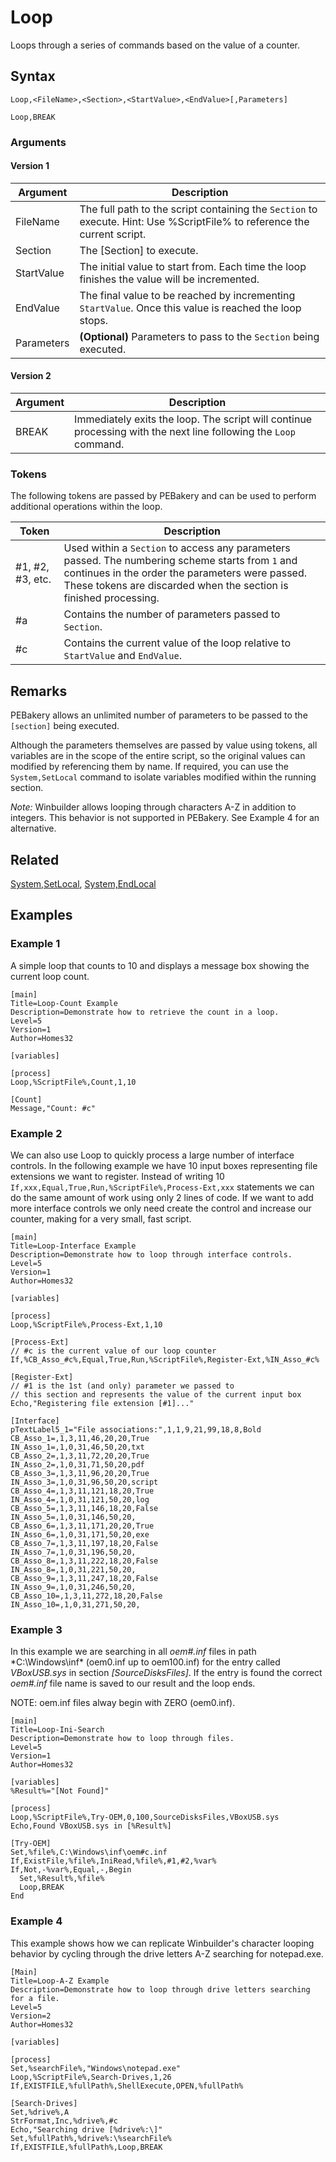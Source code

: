 # Loop

Loops through a series of commands based on the value of a counter.

## Syntax

```pebakery
Loop,<FileName>,<Section>,<StartValue>,<EndValue>[,Parameters]
```

```pebakery
Loop,BREAK
```

### Arguments

#### Version 1

| Argument | Description |
| --- | --- |
| FileName | The full path to the script containing the `Section` to execute. Hint: Use %ScriptFile% to reference the current script. |
| Section | The [Section] to execute. |
| StartValue | The initial value to start from. Each time the loop finishes the value will be incremented. |
| EndValue |  The final value to be reached by incrementing `StartValue`. Once this value is reached the loop stops. |
| Parameters | **(Optional)** Parameters to pass to the `Section` being executed. |

#### Version 2

| Argument | Description |
| --- | --- |
| BREAK | Immediately exits the loop. The script will continue processing with the next line following the `Loop` command. |

### Tokens

The following tokens are passed by PEBakery and can be used to perform additional operations within the loop.

| Token | Description |
| --- | --- |
| #1, #2, #3, etc. | Used within a `Section` to access any parameters passed. The numbering scheme starts from `1` and continues in the order the parameters were passed. These tokens are discarded when the section is finished processing. |
| #a | Contains the number of parameters passed to `Section`. |
| #c | Contains the current value of the loop relative to `StartValue` and `EndValue`. |

## Remarks

PEBakery allows an unlimited number of parameters to be passed to the `[section]` being executed.

Although the parameters themselves are passed by value using tokens, all variables are in the scope of the entire script, so the original values can modified by referencing them by name. If required, you can use the `System,SetLocal` command to isolate variables modified within the running section.

*Note:* Winbuilder allows looping through characters A-Z in addition to integers. This behavior is not supported in PEBakery. See Example 4 for an alternative.

## Related

[System,SetLocal](../System/SetLocal.md), [System,EndLocal](../System/EndLocal.md)

## Examples

### Example 1

A simple loop that counts to 10 and displays a message box showing the current loop count.

```pebakery
[main]
Title=Loop-Count Example
Description=Demonstrate how to retrieve the count in a loop.
Level=5
Version=1
Author=Homes32

[variables]

[process]
Loop,%ScriptFile%,Count,1,10

[Count]
Message,"Count: #c"
```

### Example 2

We can also use Loop to quickly process a large number of interface controls. In the following example we have 10 input boxes representing file extensions we want to register. Instead of writing 10 `If,xxx,Equal,True,Run,%ScriptFile%,Process-Ext,xxx` statements we can do the same amount of work using only 2 lines of code. If we want to add more interface controls we only need create the control and increase our counter, making for a very small, fast script.

```pebakery
[main]
Title=Loop-Interface Example
Description=Demonstrate how to loop through interface controls.
Level=5
Version=1
Author=Homes32

[variables]

[process]
Loop,%ScriptFile%,Process-Ext,1,10

[Process-Ext]
// #c is the current value of our loop counter
If,%CB_Asso_#c%,Equal,True,Run,%ScriptFile%,Register-Ext,%IN_Asso_#c%

[Register-Ext]
// #1 is the 1st (and only) parameter we passed to
// this section and represents the value of the current input box
Echo,"Registering file extension [#1]..."

[Interface]
pTextLabel5_1="File associations:",1,1,9,21,99,18,8,Bold
CB_Asso_1=,1,3,11,46,20,20,True
IN_Asso_1=,1,0,31,46,50,20,txt
CB_Asso_2=,1,3,11,72,20,20,True
IN_Asso_2=,1,0,31,71,50,20,pdf
CB_Asso_3=,1,3,11,96,20,20,True
IN_Asso_3=,1,0,31,96,50,20,script
CB_Asso_4=,1,3,11,121,18,20,True
IN_Asso_4=,1,0,31,121,50,20,log
CB_Asso_5=,1,3,11,146,18,20,False
IN_Asso_5=,1,0,31,146,50,20,
CB_Asso_6=,1,3,11,171,20,20,True
IN_Asso_6=,1,0,31,171,50,20,exe
CB_Asso_7=,1,3,11,197,18,20,False
IN_Asso_7=,1,0,31,196,50,20,
CB_Asso_8=,1,3,11,222,18,20,False
IN_Asso_8=,1,0,31,221,50,20,
CB_Asso_9=,1,3,11,247,18,20,False
IN_Asso_9=,1,0,31,246,50,20,
CB_Asso_10=,1,3,11,272,18,20,False
IN_Asso_10=,1,0,31,271,50,20,
```

### Example 3

In this example we are searching in all *oem#.inf* files in path *C:\Windows\inf\* (oem0.inf up to oem100.inf) for the entry called *VBoxUSB.sys* in section *[SourceDisksFiles]*. If the entry is found the correct *oem#.inf* file name is saved to our result and the loop ends.

NOTE: oem.inf files alway begin with ZERO (oem0.inf).

```pebakery
[main]
Title=Loop-Ini-Search
Description=Demonstrate how to loop through files.
Level=5
Version=1
Author=Homes32

[variables]
%Result%="[Not Found]"

[process]
Loop,%ScriptFile%,Try-OEM,0,100,SourceDisksFiles,VBoxUSB.sys
Echo,Found VBoxUSB.sys in [%Result%]

[Try-OEM]
Set,%file%,C:\Windows\inf\oem#c.inf
If,ExistFile,%file%,IniRead,%file%,#1,#2,%var%
If,Not,-%var%,Equal,-,Begin
  Set,%Result%,%file%
  Loop,BREAK
End
```

### Example 4

This example shows how we can replicate Winbuilder's character looping behavior by cycling through the drive letters A-Z  searching for notepad.exe.

```pebakery
[Main]
Title=Loop-A-Z Example
Description=Demonstrate how to loop through drive letters searching for a file.
Level=5
Version=2
Author=Homes32

[variables]

[process]
Set,%searchFile%,"Windows\notepad.exe"
Loop,%ScriptFile%,Search-Drives,1,26
If,EXISTFILE,%fullPath%,ShellExecute,OPEN,%fullPath%

[Search-Drives]
Set,%drive%,A
StrFormat,Inc,%drive%,#c
Echo,"Searching drive [%drive%:\]"
Set,%fullPath%,%drive%:\%searchFile%
If,EXISTFILE,%fullPath%,Loop,BREAK
```
